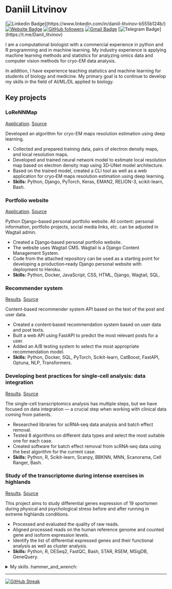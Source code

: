 # Daniil Litvinov


[![Linkedin Badge](https://img.shields.io/badge/-daniillitvinov-blue?style=flat-square&logo=Linkedin&logoColor=white&link=[https://www.linkedin.com/in/tanejasaksham/](https://www.linkedin.com/in/daniil-litvinov-b555b124b/))](https://www.linkedin.com/in/daniil-litvinov-b555b124b/) [![Website Badge](https://img.shields.io/badge/-daniillitvinov-03a57a?style=flat-square&labelColor=&logo=Elastic&link=https://danon6868.github.io/)](https://danon6868.github.io/) [![GitHub followers](https://img.shields.io/github/followers/danon6868?label=Follow&style=social)](https://github.com/danon6868/?tab=follow) [![Gmail Badge](https://img.shields.io/badge/-daniillitvinov997@gmail.com-c14438?style=flat-square&logo=Gmail&logoColor=white&link=mailto:daniillitvinov997@gmail.com)](mailto:daniillitvinov997@gmail.com) [![Telegram Badge](https://img.shields.io/badge/-@Danil_litvinov-blue?style=flat-square&logo=Telegram&logoColor=white&link=[https://www.linkedin.com/in/tanejasaksham/](https://t.me/Danil_litvinov))](https://t.me/Danil_litvinov)

I am a computational biologist with a commercial experience in python and R programming and in machine learning. My industry experience is applying machine learning methods and statistics for analyzing omics data and computer vision methods for cryo-EM data analysis.

In addition, I have experience teaching statistics and machine learning for students of biology and medicine. My primary goal is to continue to develop my skills in the field of AI/ML/DL applied to biology.

## Key projects

### LoReNNMap

[Application](https://www.bioeng.ru/lorennmap/). [Source](https://github.com/danon6868/CryoEM_Resolution_Estimation)

Developed an algorithm for cryo-EM maps resolution estimation using deep learning.

  * Collected and prepared training data, pairs of electron density maps, and local resolution maps.
  * Developed and trained neural network model to estimate local resolution map based on electron density map using 3D‑UNet model architecture.
  * Based on the trained model, created a CLI tool as well as a web application for cryo‑EM maps resolution estimation using deep learning.
  * **Skills:** Python, Django, PyTorch, Keras, EMAN2, RELION-3, scikit-learn, Bash.

### Portfolio website

[Application](https://danon6868.github.io/). [Source](https://github.com/danon6868/portfolio-website)

Python Django-based personal portfolio website. All content: personal information, portfolio projects, social media links, etc. can be adjusted in Wagtail admin.

  * Created a Django‑based personal portfolio website.
  * The website uses Wagtail CMS. Wagtail is a Django Content Management System.
  * Code from the attached repository can be used as a starting point for developing a production‑ready Django personal website with deployment to Heroku.
  * **Skills:** Python, Docker, JavaScript, CSS, HTML, Django, Wagtail, SQL.

### Recommender system

[Results](https://github.com/danon6868/recommender-system-api/blob/main/recommender_system/ab_test_results_analysis/ab_test_result_analysis.ipynb). [Source](https://github.com/danon6868/recommender-system-api)

Content-based recommender system API based on the text of the post and user data.

  * Created a content‑based recommendation system based on user data and post texts.
  * Built a web API using FastAPI to predict the most relevant posts for a user.
  * Added an A/B testing system to select the most appropriate recommendation model.
  * **Skills:** Python, Docker, SQL, PyTorch, Scikit-learn, CatBoost, FastAPI, Optuna, NLP, Transformers.

### Developing best practices for single-cell analysis: data integration

[Results](https://docs.google.com/presentation/d/1yZ4Zv2htTKizPDkxDkMDWy77uvzFRmiguy3UsyZDXGk/edit#slide=id.gdd663730a8_0_0). [Source](https://github.com/immunomind/bi2021spring)

The single-cell transcriptomics analysis has multiple steps, but we have focused on data integration — a crucial step when working with clinical data coming from patients.

  * Researched libraries for scRNA‑seq data analysis and batch effect removal.
  * Tested 8 algorithms on different data types and select the most suitable one for each case.
  * Created software for batch effect removal from scRNA‑seq data using the best algorithm for the current case.
  * **Skills:** Python, R, Scikit-learn, Scanpy, BBKNN, MNN, Scanorama, Cell Ranger, Bash.

### Study of the transcriptome during intense exercises in highlands

[Results](https://docs.google.com/presentation/d/1EzHlLa3YpSoFgdo5eapeyzFIxL91gq_KU4ZYvp_kF3k/edit#slide=id.p). [Source](https://github.com/danon6868/sky_runners)

This project aims to study differential genes expression of 19 sportsmen during physical and psychological stress before and after running in extreme highlands conditions.

  * Processed and evaluated the quality of raw reads.
  * Aligned processed reads on the human reference genome and counted gene and isoform expression levels.
  * Identify the list of differential expressed genes and their functional analysis as well as cluster analysis.
  * **Skills:** Python, R, DESeq2, FastQC, Bash, STAR, RSEM, MSigDB, GeneQuery.

<details>
<summary>
My skills :hammer_and_wrench:
</summary>
  
### Programming

  * **Python** (Numpy, Pandas, Matplotlib, Seaborn, Sklearn, PyTorch, Keras, FastAPI, Django)
  * **R** (ggplot2, Seurat, DeSeq2, dplyr)
  * **Linux**, Bash, **git**, GitHub, Bitbucket, **Docker**, Kubernetes, Airflow, **Jira**
  * **JavaScript**
  
### Machine Learning Methods
  
  * **Classical Machine Learning** (linear models, tree-based approaches, Catboost, LightGBM, XGBoost, Bayesian methods)
  * **Deep learning** (MLP, CNN, image segmentation, detection, RNN, LSTM, Transformers, AE, VAE, GAN, TabNet)
  * **Model tuning** (Optuna, genetic algorithm, Boruta)
  * **Interpretable machine learning** (SHAP, LIME, Pixel Attribution)

### Statistics

  * **Hypothesis testing**, ANOVA
  * **Survival analysis** (Kaplan-Meier curves, Log rank test, Cox regression)
  * **Casual inference** (Propensity score, Instrumental variables, Regression discontinuity)
  
### Bioinformatics
  
  * **Databases** (NCBI, UniProt, PDB, MsigDB, SILVA)
  * **Command-line tools** (Cellranger, cellSNP, Picard, BLAST, GATK, STAR, SPAdes)
  * **Protein sequence analysis tools** (MAFFT, MUSCLE, HMMER, ESM)
  * **Protein structure analysis tools** (Rosetta, Phenix, Coot, AlphaFold)
  
### Languages
  
  * **Russian** – Native
  * **English** – Full professional proficiency
  * **German** – Elementary proficiency
  
### Life Sciences
  
  * **Biological education**, which helps me to understand specialized biological and medical literature
  * Work experience in **molecular**, **microbiological**, and **biochemical** labs
  
### Soft skills
  
  * **Agile** software development methods
  * Presentation skills
  
</details>

-------

[![GitHub Streak](http://github-readme-streak-stats.herokuapp.com?user=danon6868&theme=dark&background=000000)](https://git.io/streak-stats)
